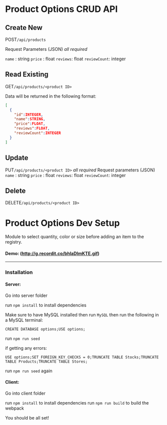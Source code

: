 # Product Options CRUD API

## Create New
POST`/api/products`

Request Parameters (JSON)
_all required_

`name` : string
`price` : float
`reviews`: float
`reviewCount`: integer

## Read Existing
GET`/api/products/<product ID>`

Data will be returned in the following format:

```json
[
  {
    "id":INTEGER,
    "name":STRING,
    "price":FLOAT,
    "reviews":FLOAT,
    "reviewCount":INTEGER
  }
]
```
## Update
PUT`/api/products/<product ID>`
_all required_
Request parameters (JSON)
`name` : string
`price` : float
`reviews`: float
`reviewCount`: integer

## Delete
DELETE`/api/products/<product ID>`



# Product Options Dev Setup

 Module to select quantity, color or size before adding an item to the registry.

#### Demo: (http://g.recordit.co/bhIaDImKTE.gif)

------

### Installation

#### Server:

Go into server folder

run  `npm install` to install dependencies

Make sure to have MySQL installed then run `MySQL` then run the following in a MySQL terminal:

`CREATE DATABASE options;USE options;`

run `npm run seed`

if getting any errors: 


`USE options;SET FOREIGN_KEY_CHECKS = 0;TRUNCATE TABLE Stocks;TRUNCATE TABLE Products;TRUNCATE TABLE Stores;`

run `npm run seed` again


#### Client:

Go into client folder

run  `npm install` to install dependencies
run `npm run build` to build the webpack

You should be all set!
